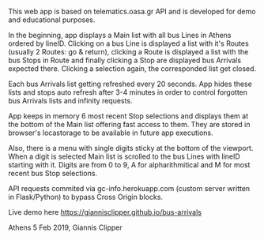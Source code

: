 This web app is based on telematics.oasa.gr API and is developed for demo and educational purposes.

In the beginning, app displays a Main list with all bus Lines in Athens ordered by lineID. Clicking on a bus Line is displayed a list with it's Routes (usually 2 Routes: go & return), clicking a Route is displayed a list with the bus Stops in Route and finally clicking a Stop are displayed bus Arrivals expected there. Clicking a selection again, the corresponded list get closed.

Each bus Arrivals list getting refreshed every 20 seconds. App hides these lists and stops auto refresh after 3-4 minutes in order to control forgotten bus Arrivals lists and infinity requests.

App keeps in memory 6 most recent Stop selections and displays them at the bottom of the Main list offering fast access to them. They are stored in browser's locastorage to be available in future app executions.

Also, there is a menu with single digits sticky at the bottom of the viewport. When a digit is selected Main list is scrolled to the bus Lines with lineID starting with it. Digits are from 0 to 9, A for alpharithmitical and M for most recent bus Stop selections.

API requests commited via gc-info.herokuapp.com (custom server written in Flask/Python) to bypass Cross Origin blocks.

Live demo here https://giannisclipper.github.io/bus-arrivals

Athens 5 Feb 2019, Giannis Clipper